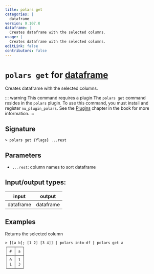 ```yaml
---
title: polars get
categories: |
  dataframe
version: 0.107.0
dataframe: |
  Creates dataframe with the selected columns.
usage: |
  Creates dataframe with the selected columns.
editLink: false
contributors: false
---
```

<!-- This file is automatically generated. Please edit the command in https://github.com/nushell/nushell instead. -->

# `polars get` for [dataframe](/commands/categories/dataframe.md)

<div class='command-title'>Creates dataframe with the selected columns.</div>

::: warning This command requires a plugin
The `polars get` command resides in the `polars` plugin.
To use this command, you must install and register `nu_plugin_polars`.
See the [Plugins](/book/plugins.html) chapter in the book for more information.
:::


## Signature

```> polars get {flags} ...rest```

## Parameters

 -  `...rest`: column names to sort dataframe


## Input/output types:

| input     | output    |
| --------- | --------- |
| dataframe | dataframe |
## Examples

Returns the selected column
```nu
> [[a b]; [1 2] [3 4]] | polars into-df | polars get a
╭───┬───╮
│ # │ a │
├───┼───┤
│ 0 │ 1 │
│ 1 │ 3 │
╰───┴───╯

```
